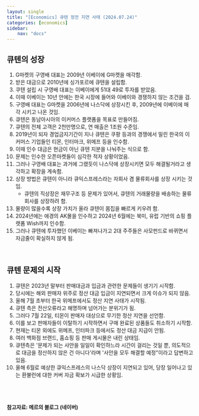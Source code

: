 ```yaml
---
layout: single
title: "[Economics] 큐텐 정전 지연 사태 (2024.07.24)"
categories: [economics]
sidebar:
    nav: "docs"
---
```


## 큐텐의 성장
1. G마켓의 구영배 대표는 2009년 이베이에 G마켓을 매각함.
1. 받은 대금으로 2010년에 싱가포르에 큐텐을 설립함.
1. 쿠텐 설립 시 구영배 대표는 이베이에게 51대 49로 투자를 받았음.
1. 이때 이베이는 10년 안에는 한국 시장에 들어와 이베이와 경쟁하지 않는 조건을 검.
1. 구영배 대표는 G마켓을 2006년에 나스닥에 상장시킨 후, 2009년에 이베이에 매각 시키고 나온 것임.
1. 큐텐은 동남아시아의 이커머스 플랫폼을 목표로 만들어짐.
1. 큐텐의 전체 고객은 2천만명으로, 연 매출은 1조원 수준임.
1. 2019년이 되자 경업금지기간이 지나 큐텐은 쿠팡 등과의 경쟁에서 밀린 한국의 이커머스 기업들인 티몬, 인터마크, 위메프 등을 인수함.
1. 이때 인수 대금은 현금이 아닌 큐텐 지분을 나눠주는 식으로 함.
1. 문제는 인수한 오픈마켓들이 심각한 적자 상황이었음.
1. 그러나 구영배 대표는 과거에 그랬듯이 나스닥에 상장시키면 모두 해결될거라고 생각하고 확장을 계속함.
1. 상장 방법은 큐텐이 아니라 큐익스프레스라는 자회사 겸 물류회사를 상장 시키는 것임.
    - 큐텐의 직상장은 재무구조 등 문제가 있어서, 큐텐의 거래물량을 배송하는 물류회사를 상장하려 함.
1. 물량이 많을수록 상장 가치가 올라 큐텐이 몸집을 빠르게 키우려 함.
1. 2024년에는 애경의 AK몰을 인수하고 2024년 6월에는 북미, 유럽 기반의 쇼핑 플랫폼 Wish까지 인수함.
1. 그러나 큐텐에 투자했던 이베이는 빠져나가고 2대 주주들은 사모펀드로 바뀌면서 자금줄이 확실하지 않게 됨.

<br/>

## 큐텐 문제의 시작
1. 큐텐은 2023년 말부터 판매대금과 입금과 관련한 문제들이 생기기 시작함.
1. 당시에는 해외 판매자 위주로 정산 대금 입금이 지연되면서 크게 이슈가 되지 않음.
1. 올해 7월 초부터 한국 위메프에서도 정산 지연 사태가 시작됨.
1. 큐텐 측은 전산오류라고 해명하며 넘어가는 분위기가 됨.
1. 그러다 7월 22일, 티몬이 판매자 대상으로 무기한 정산 지연을 선언함.
1. 이를 보고 판매자들이 이탈하기 시작하면서 구매 완료된 상품들도 취소하기 시작함.
1. 현재는 티몬 외에도 위메프, 인터파크 등에서도 정산 대금 지급이 안됨.
1. 여러 백화점 브랜드, 홈쇼핑 등 판매 게시물은 내린 상태임.
1. 큐텐측은 '문제가 되는 사안을 일일이 확인하느라 시간이 걸리는 것일 뿐, 의도적으로 대금을 정산하지 않은 건 아니다'라며 '사안을 모두 해결할 예정"이라고 답변하고 있음.
1. 올해 6월로 예상한 큐익스프레스의 나스닥 상장이 지연되고 있어, 당장 일어나고 있는 환불런에 대한 커버 자금 확보가 시급한 상황임. 

<br/>
<br/>

#### 참고자료: 메르의 블로그 (네이버) 
